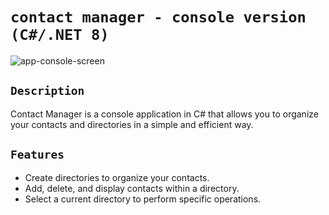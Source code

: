 # ``contact manager - console version (C#/.NET 8)``
<img src="https://i.ibb.co/Ln86WhT/app-console-screen.png" alt="app-console-screen">

## ``Description``
Contact Manager is a console application in C# that allows you to organize your contacts and directories in a simple and efficient way.

## ``Features``
- Create directories to organize your contacts.
- Add, delete, and display contacts within a directory.
- Select a current directory to perform specific operations.
